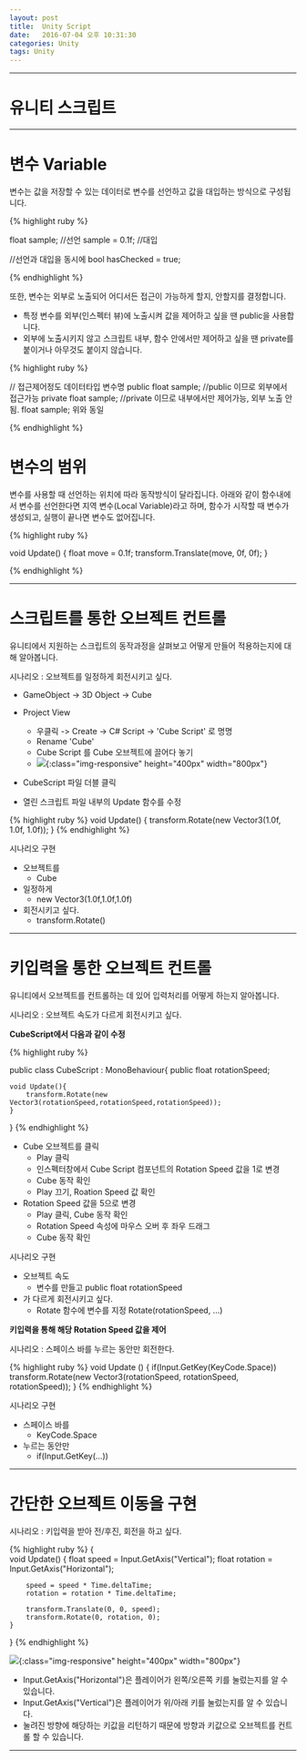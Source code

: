 ```yaml
---
layout: post
title:  Unity Script
date:   2016-07-04 오후 10:31:30 
categories: Unity
tags: Unity
---
```


- - -

# 유니티 스크립트

- - -

# 변수 Variable
변수는 값을 저장할 수 있는 데이터로 변수를 선언하고 값을 대입하는 방식으로 구성됩니다.

{% highlight ruby %}

float sample; //선언
sample = 0.1f; //대입

//선언과 대입을 동시에
bool hasChecked = true;

{% endhighlight %}

또한, 변수는 외부로 노출되어 어디서든 접근이 가능하게 할지, 안할지를 결정합니다.

- 특정 변수를 외부(인스펙터 뷰)에 노출시켜 값을 제어하고 싶을 땐 public을 사용합니다.
- 외부에 노출시키지 않고 스크립트 내부, 함수 안에서만 제어하고 싶을 땐 private를 붙이거나 아무것도 붙이지 않습니다.

{% highlight ruby %}

// 접근제어정도 데이터타입 변수명
public float sample; //public 이므로 외부에서 접근가능
private float sample; //private 이므로 내부에서만 제어가능, 외부 노출 안됨.
float sample; 위와 동일

{% endhighlight %}

# 변수의 범위
변수를 사용할 때 선언하는 위치에 따라 동작방식이 달라집니다. 아래와 같이 함수내에서 변수를 선언한다면 지역 변수(Local Variable)라고 하며, 함수가 시작할 때 변수가 생성되고, 실행이 끝나면 변수도 없어집니다.

{% highlight ruby %}

void Update()
{
	float move = 0.1f;
	transform.Translate(move, 0f, 0f);
}

{% endhighlight %}


- - -


# 스크립트를 통한 오브젝트 컨트롤
유니티에서 지원하는 스크립트의 동작과정을 살펴보고 어떻게 만들어 적용하는지에 대해 알아봅니다.

시나리오 : 오브젝트를 일정하게 회전시키고 싶다.

- GameObject -> 3D Object -> Cube
- Project View
	- 우클릭 -> Create -> C# Script -> 'Cube Script' 로 명명
	- Rename 'Cube'
	- Cube Script 를 Cube 오브젝트에 끌어다 놓기
	- ![]({{site.url}}/downloads/unity_project_drag_cube.png ){:class="img-responsive" height="400px" width="800px"}

- CubeScript 파일 더블 클릭
- 열린 스크립트 파일 내부의 Update 함수를 수정

{% highlight ruby %}
void Update()
{
	transform.Rotate(new Vector3(1.0f, 1.0f, 1.0f));
}
{% endhighlight %}

시나리오 구현

- 오브젝트를
	- Cube
- 일정하게
	- new Vector3(1.0f,1.0f,1.0f)
- 회전시키고 싶다. 
	- transform.Rotate()

- - - 

# 키입력을 통한 오브젝트 컨트롤
유니티에서 오브젝트를 컨트롤하는 데 있어 입력처리를 어떻게 하는지 알아봅니다.  

시나리오 : 오브젝트 속도가 다르게 회전시키고 싶다.

**CubeScript에서 다음과 같이 수정**

{% highlight ruby %}

public class CubeScript : MonoBehaviour{
	public float rotationSpeed;

	void Update(){
		transform.Rotate(new Vector3(rotationSpeed,rotationSpeed,rotationSpeed));
	}
}
{% endhighlight %}

- Cube 오브젝트를 클릭
	- Play 클릭
	- 인스펙터창에서 Cube Script 컴포넌트의 Rotation Speed 값을 1로 변경
	- Cube 동작 확인
	- Play 끄기, Roation Speed 값 확인
- Rotation Speed 값을 5으로 변경
	- Play 클릭, Cube 동작 확인
	- Rotation Speed 속성에 마우스 오버 후 좌우 드래그 
	- Cube 동작 확인

시나리오 구현

- 오브젝트 속도
	-  변수를 만들고 public float rotationSpeed
- 가 다르게 회전시키고 싶다.
	- Rotate 함수에 변수를 지정 Rotate(rotationSpeed, ...)

**키입력을 통해 해당 Rotation Speed 값을 제어**

시나리오 : 스페이스 바를 누르는 동안만 회전한다.

{% highlight ruby %}
void Update () {
        if(Input.GetKey(KeyCode.Space))
            transform.Rotate(new Vector3(rotationSpeed, rotationSpeed, rotationSpeed));
    }
{% endhighlight %}


시나리오 구현

- 스페이스 바를
	- KeyCode.Space
- 누르는 동안만
	- if(Input.GetKey(...))  

- - -

# 간단한 오브젝트 이동을 구현

시나리오 : 키입력을 받아 전/후진, 회전을 하고 싶다.

{% highlight ruby %}
{	
	void Update()
	{
		float speed = Input.GetAxis("Vertical");
		float rotation = Input.GetAxis("Horizontal");
		
		speed = speed * Time.deltaTime;
		rotation = rotation * Time.deltaTime;

		transform.Translate(0, 0, speed);
		transform.Rotate(0, rotation, 0);
	}
}
{% endhighlight %}

![]({{site.url}}/downloads/unity-geyaxis.jpg ){:class="img-responsive" height="400px" width="800px"}

- Input.GetAxis("Horizontal")은 플레이어가 왼쪽/오른쪽 키를 눌렀는지를 알 수 있습니다.
- Input.GetAxis("Vertical")은 플레이어가 위/아래 키를 눌렀는지를 알 수 있습니다.
- 눌려진 방향에 해당하는 키값을 리턴하기 때문에 방향과 키값으로 오브젝트를 컨트롤 할 수 있습니다.


- - - 
